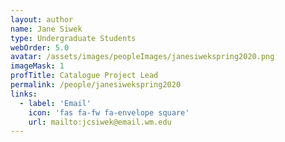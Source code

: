 ```yaml
---
layout: author
name: Jane Siwek
type: Undergraduate Students
webOrder: 5.0
avatar: /assets/images/peopleImages/janesiwekspring2020.png
imageMask: 1
profTitle: Catalogue Project Lead
permalink: /people/janesiwekspring2020
links:
  - label: 'Email'
    icon: 'fas fa-fw fa-envelope square'
    url: mailto:jcsiwek@email.wm.edu
---
```

